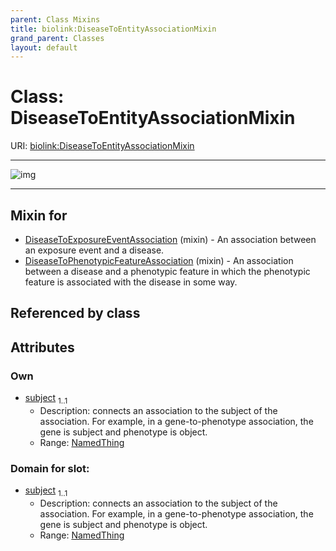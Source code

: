 ```yaml
---
parent: Class Mixins
title: biolink:DiseaseToEntityAssociationMixin
grand_parent: Classes
layout: default
---
```


# Class: DiseaseToEntityAssociationMixin




URI: [biolink:DiseaseToEntityAssociationMixin](https://w3id.org/biolink/vocab/DiseaseToEntityAssociationMixin)


---

![img](https://yuml.me/diagram/nofunky;dir:TB/class/[Disease]%3Csubject%201..1-%20[DiseaseToEntityAssociationMixin],[DiseaseToPhenotypicFeatureAssociation]uses%20-.-%3E[DiseaseToEntityAssociationMixin],[DiseaseToExposureEventAssociation]uses%20-.-%3E[DiseaseToEntityAssociationMixin],[DiseaseToPhenotypicFeatureAssociation],[DiseaseToExposureEventAssociation],[Disease])

---


## Mixin for

 * [DiseaseToExposureEventAssociation](DiseaseToExposureEventAssociation.md) (mixin)  - An association between an exposure event and a disease.
 * [DiseaseToPhenotypicFeatureAssociation](DiseaseToPhenotypicFeatureAssociation.md) (mixin)  - An association between a disease and a phenotypic feature in which the phenotypic feature is associated with the disease in some way.

## Referenced by class


## Attributes


### Own

 * [subject](subject.md)  <sub>1..1</sub>
     * Description: connects an association to the subject of the association. For example, in a gene-to-phenotype association, the gene is subject and phenotype is object.
     * Range: [NamedThing](NamedThing.md)

### Domain for slot:

 * [subject](subject.md)  <sub>1..1</sub>
     * Description: connects an association to the subject of the association. For example, in a gene-to-phenotype association, the gene is subject and phenotype is object.
     * Range: [NamedThing](NamedThing.md)
